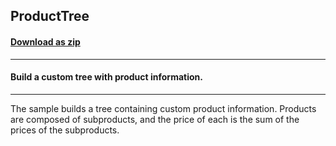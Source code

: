 ## ProductTree
#### [Download as zip](https://grapecity.github.io/DownGit/#/home?url=https://github.com/GrapeCity/ComponentOne-WinForms-Samples/tree/master/NetFramework\FlexGrid\VB\ProductTree)
____
#### Build a custom tree with product information.
____
The sample builds a tree containing custom product information. Products are composed of subproducts, and the price of each is the sum of the prices of the subproducts. 